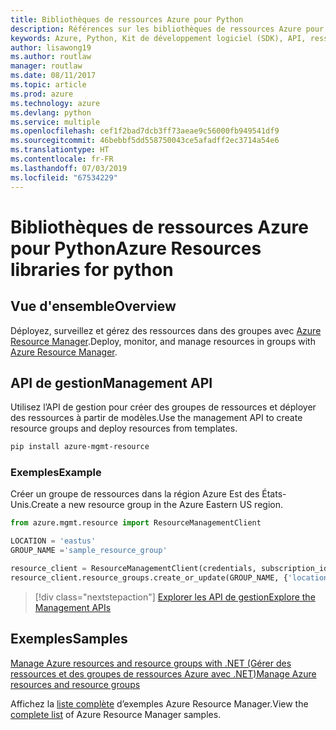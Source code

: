 ```yaml
---
title: Bibliothèques de ressources Azure pour Python
description: Références sur les bibliothèques de ressources Azure pour Python
keywords: Azure, Python, Kit de développement logiciel (SDK), API, ressources
author: lisawong19
ms.author: routlaw
manager: routlaw
ms.date: 08/11/2017
ms.topic: article
ms.prod: azure
ms.technology: azure
ms.devlang: python
ms.service: multiple
ms.openlocfilehash: cef1f2bad7dcb3ff73aeae9c56000fb949541df9
ms.sourcegitcommit: 46bebbf5dd558750043ce5afadff2ec3714a54e6
ms.translationtype: HT
ms.contentlocale: fr-FR
ms.lasthandoff: 07/03/2019
ms.locfileid: "67534229"
---
```

# <a name="azure-resources-libraries-for-python"></a><span data-ttu-id="40d82-104">Bibliothèques de ressources Azure pour Python</span><span class="sxs-lookup"><span data-stu-id="40d82-104">Azure Resources libraries for python</span></span>

## <a name="overview"></a><span data-ttu-id="40d82-105">Vue d'ensemble</span><span class="sxs-lookup"><span data-stu-id="40d82-105">Overview</span></span> 
<span data-ttu-id="40d82-106">Déployez, surveillez et gérez des ressources dans des groupes avec [Azure Resource Manager](https://docs.microsoft.com/en-us/azure/azure-resource-manager/resource-group-overview).</span><span class="sxs-lookup"><span data-stu-id="40d82-106">Deploy, monitor, and manage resources in groups with [Azure Resource Manager](https://docs.microsoft.com/en-us/azure/azure-resource-manager/resource-group-overview).</span></span>

## <a name="management-api"></a><span data-ttu-id="40d82-107">API de gestion</span><span class="sxs-lookup"><span data-stu-id="40d82-107">Management API</span></span>
<span data-ttu-id="40d82-108">Utilisez l’API de gestion pour créer des groupes de ressources et déployer des ressources à partir de modèles.</span><span class="sxs-lookup"><span data-stu-id="40d82-108">Use the management API to create resource groups and deploy resources from templates.</span></span>

```bash
pip install azure-mgmt-resource
```
### <a name="example"></a><span data-ttu-id="40d82-109">Exemples</span><span class="sxs-lookup"><span data-stu-id="40d82-109">Example</span></span> 
<span data-ttu-id="40d82-110">Créer un groupe de ressources dans la région Azure Est des États-Unis.</span><span class="sxs-lookup"><span data-stu-id="40d82-110">Create a new resource group in the Azure Eastern US region.</span></span>

```python
from azure.mgmt.resource import ResourceManagementClient

LOCATION = 'eastus'
GROUP_NAME ='sample_resource_group'

resource_client = ResourceManagementClient(credentials, subscription_id)
resource_client.resource_groups.create_or_update(GROUP_NAME, {'location': LOCATION})
```

> [!div class="nextstepaction"]
> [<span data-ttu-id="40d82-111">Explorer les API de gestion</span><span class="sxs-lookup"><span data-stu-id="40d82-111">Explore the Management APIs</span></span>](/python/api/overview/azure/azure.mgmt.resource)

## <a name="samples"></a><span data-ttu-id="40d82-112">Exemples</span><span class="sxs-lookup"><span data-stu-id="40d82-112">Samples</span></span>
[<span data-ttu-id="40d82-113">Manage Azure resources and resource groups with .NET (Gérer des ressources et des groupes de ressources Azure avec .NET)</span><span class="sxs-lookup"><span data-stu-id="40d82-113">Manage Azure resources and resource groups</span></span>](https://github.com/Azure-Samples/resource-manager-python-resources-and-groups)

<span data-ttu-id="40d82-114">Affichez la [liste complète](https://azure.microsoft.com/resources/samples/?platform=python&term=resource) d’exemples Azure Resource Manager.</span><span class="sxs-lookup"><span data-stu-id="40d82-114">View the [complete list](https://azure.microsoft.com/resources/samples/?platform=python&term=resource) of Azure Resource Manager samples.</span></span>
